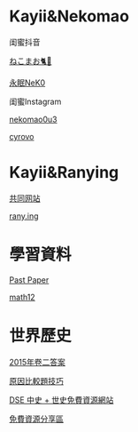 # Kayii&Nekomao
闺蜜抖音

[ねこまお🐈🎀](https://v.douyin.com/iFxRAd5N/) 

[永眠NeK0](https://v.douyin.com/iFxRUNWC/)

闺蜜Instagram

[nekomao0u3](https://www.instagram.com/nekomao0u3?igsh=NGhtY2xzYnR5Nml2)

[cyrovo](https://www.instagram.com/cyrovo?igsh=dmxlbDhwaTV5OWZu)

# Kayii&Ranying

[共同网站](https://kayii.rany.ing/)

[rany.ing](https://rany.ing/)


# 學習資料

[Past Paper](https://dse.life/ppindex/)

[math12](math12.md)

# 世界歷史

[2015年卷二答案](https://dsehistorytoday.blogspot.com/2015/04/2015.html)

[原因比較題技巧](https://dsehistorytoday.blogspot.com/2015/03/blog-post_17.html)

[DSE 中史 + 世史免費資源網站](https://www.discuss.com.hk/viewthread.php?tid=24677101)

[免費資源分享區](https://www.kwhohistory.com/%E5%85%8D%E8%B2%BB%E8%B3%87%E6%BA%90%E5%88%86%E4%BA%AB)